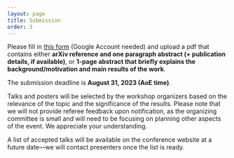 ```yaml
---
layout: page
title: Submission
order: 3
---
```


Please fill in [this form](https://docs.google.com/forms/d/e/1FAIpQLSfsOV5ieUTZIofQRVp8A8HvKMuVfPOz_whRD3sjzpgzI6YXgg/viewform?usp=sf_link) (Google Account needed) and upload a pdf that contains either **arXiv reference and one paragraph abstract (+ publication details, if available)**, or **1-page abstract that briefly explains the background/motivation and main results of the work**.

The submission deadline is **August 31, 2023 (AoE time)**.

Talks and posters will be selected by the workshop organizers based on the relevance of the topic and the significance of the results. Please note that we will not provide referee feedback upon notification, as the organizing committee is small and will need to be focusing on planning other aspects of the event. We appreciate your understanding. 

A list of accepted talks will be available on the conference website at a future date&mdash;we will contact presenters once the list is ready. 
